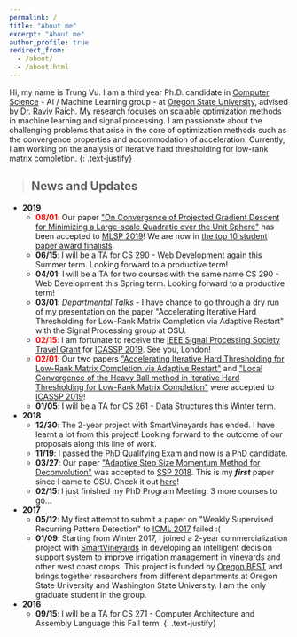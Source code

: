 ```yaml
---
permalink: /
title: "About me"
excerpt: "About me"
author_profile: true
redirect_from: 
  - /about/
  - /about.html
---
```



Hi, my name is Trung Vu. I am a third year Ph.D. candidate in [Computer Science](https://eecs.oregonstate.edu/) - AI / Machine Learning group - at [Oregon State University](https://oregonstate.edu/), advised by [Dr. Raviv Raich](https://web.engr.oregonstate.edu/~raich/). My research focuses on scalable optimization methods in machine learning and signal processing. I am passionate about the challenging problems that arise in the core of optimization methods such as the convergence properties and accommodation of acceleration. 
Currently, I am working on the analysis of iterative hard thresholding for low-rank matrix completion.
{: .text-justify}



> ## News and Updates
* **2019**
	* <span style='color: red'>**08/01**:</span> Our paper ["On Convergence of Projected Gradient Descent for Minimizing a Large-scale Quadratic over the Unit Sphere"](/publications#MLSP2019) has been accepted to [MLSP 2019](https://www.ieeemlsp.cc/)! We are now in [the top 10 student paper award finalists](https://www.ieeemlsp.cc/student-paper-award-finalists.html).
	* **06/15**: I will be a TA for CS 290 - Web Development again this Summer term. Looking forward to a productive term!
	* **04/01**: I will be a TA for two courses with the same name CS 290 - Web Development this Spring term. Looking forward to a productive term!
	* **03/01**: *Departmental Talks* - I have chance to go through a dry run of my presentation on the paper "Accelerating Iterative Hard Thresholding for Low-Rank Matrix Completion via Adaptive Restart" with the Signal Processing group at OSU.
	* <span style='color: red'>**02/15**:</span> I am fortunate to receive the [IEEE Signal Processing Society Travel Grant](https://signalprocessingsociety.org/events/sps-travel-grants) for [ICASSP 2019](https://2019.ieeeicassp.org). See you, London!
	* <span style='color: red'>**02/01**:</span> Our two papers ["Accelerating Iterative Hard Thresholding for Low-Rank Matrix Completion via Adaptive Restart"](/publications#ICASSP2019_NAG) and ["Local Convergence of the Heavy Ball method in Iterative Hard Thresholding for Low-Rank Matrix Completion"](/publications#ICASSP2019_HB) were accepted to [ICASSP 2019](https://2019.ieeeicassp.org)!
	* **01/05**: I will be a TA for CS 261 - Data Structures this Winter term.
* **2018**
	* **12/30**: The 2-year project with SmartVineyards has ended. I have learnt a lot from this project! Looking forward to the outcome of our proposals along this line of work.
	* **11/19**: I passed the PhD Qualifying Exam and now is a PhD candidate.
	* **03/27**: Our paper ["Adaptive Step Size Momentum Method for Deconvolution"](/publications#SSP2018) was accepted to [SSP 2018](https://ssp2018.org/). This is my ***first*** paper since I came to OSU. Check it out [here](https://ieeexplore.ieee.org/document/8450762)! 
	* **02/15**: I just finished my PhD Program Meeting. 3 more courses to go...
* **2017**
	* **05/12**: My first attempt to submit a paper on "Weakly Supervised Recurring Pattern Detection" to [ICML 2017](https://icml.cc/Conferences/2017) failed :(
	* **01/09**: Starting from Winter 2017, I joined a 2-year commercialization project with [SmartVineyards](http://smartvineyards.net/) in developing an intelligent decision support system to improve irrigation management in vineyards and other west coast crops. This project is funded by [Oregon BEST](https://oregonbest.org) and brings together researchers from different departments at Oregon State University and Washington State University. I am the only graduate student in the group. 
* **2016**
	* **09/15**: I will be a TA for CS 271 - Computer Architecture and Assembly Language this Fall term.
{: .text-justify}
